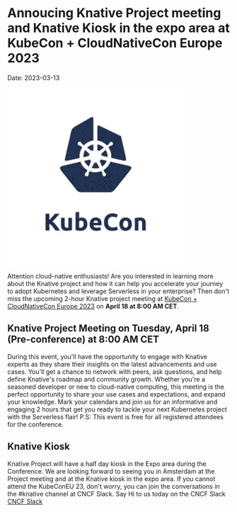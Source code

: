 # Annoucing Knative Project meeting and Knative Kiosk in the expo area at KubeCon + CloudNativeCon Europe 2023
Date: 2023-03-13

![image](images/kubecon.jpg)

Attention cloud-native enthusiasts! Are you interested in learning more about the Knative project and how it can help you accelerate your journey to adopt Kubernetes and leverage Serverless in your enterprise? Then don't miss the upcoming 2-hour Knative project meeting at [KubeCon + CloudNativeCon Europe 2023](https://events.linuxfoundation.org/kubecon-cloudnativecon-europe/) on **April 18 at 8:00 AM CET**.

## Knative Project Meeting on Tuesday, April 18 (Pre-conference) at 8:00 AM CET
During this event, you'll have the opportunity to engage with Knative experts as they share their insights on the latest advancements and use cases. You'll get a chance to network with peers, ask questions, and  help define Knative's roadmap and community growth.
Whether you're a seasoned developer or new to cloud-native computing, this meeting is the perfect opportunity to share your use cases and expectations, and expand your knowledge. Mark your calendars and join us for an informative and engaging 2 hours that get you ready to tackle your next Kubernetes project with the Serverless flair!
P.S: This event is free for all registered attendees for the conference.

## Knative Kiosk
Knative Project will have a half day kiosk in the Expo area during the Conference. We are looking forward to seeing you in Amsterdam at the Project meeting and at the Knative kiosk in the expo area.
If you cannot attend the KubeConEU 23, don't worry, you can join the conversations in the #knative channel at CNCF Slack. Say Hi to us today on the CNCF Slack [CNCF Slack](https://communityinviter.com/apps/cloud-native/cncf)

